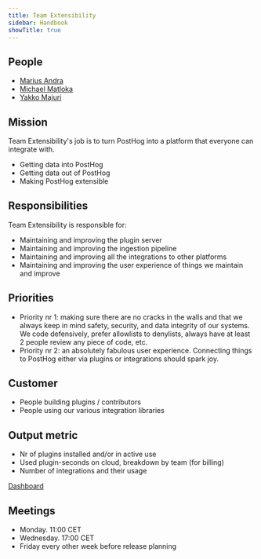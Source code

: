 ```yaml
---
title: Team Extensibility
sidebar: Handbook
showTitle: true
---
```


## People

- [Marius Andra](/handbook/company/team/#marius-andra-software-engineer)
- [Michael Matloka](/handbook/company/team/#michael-matloka-software-engineer)
- [Yakko Majuri](/handbook/company/team/#yakko-majuri-technical-writer-and-developer)

## Mission

Team Extensibility's job is to turn PostHog into a platform that everyone can integrate with.

- Getting data into PostHog
- Getting data out of PostHog
- Making PostHog extensible

## Responsibilities

Team Extensibility is responsible for:

- Maintaining and improving the plugin server 
- Maintaining and improving the ingestion pipeline
- Maintaining and improving all the integrations to other platforms
- Maintaining and improving the user experience of things we maintain and improve

## Priorities

- Priority nr 1: making sure there are no cracks in the walls and that we always keep in mind safety, security, and data 
  integrity of our systems. We code defensively, prefer allowlists to denylists, always have at least 2 people review
  any piece of code, etc.
- Priority nr 2: an absolutely fabulous user experience. Connecting things to PostHog either via plugins or integrations
  should spark joy.

## Customer

- People building plugins / contributors
- People using our various integration libraries

## Output metric

- Nr of plugins installed and/or in active use
- Used plugin-seconds on cloud, breakdown by team (for billing)
- Number of integrations and their usage

[Dashboard](https://app.posthog.com/dashboard/1865)

## Meetings

- Monday. 11:00 CET
- Wednesday. 17:00 CET
- Friday every other week before release planning
